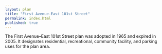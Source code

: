 ```yaml
---
layout: plan
title: "First Avenue-East 101st Street"
permalink: index.html
published: true
---
```


The First Avenue–East 101st Street plan was adopted in 1965 and expired in 2005. It designates residential, recreational, community facility, and parking uses for the plan area.